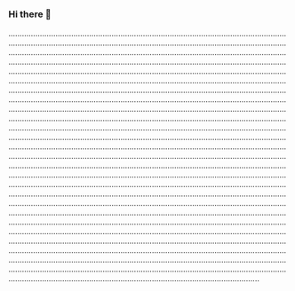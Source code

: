 ### Hi there 👋

........................................................................................................................................................................................................................................................................................................................................................................................................................................................................................................................................................................................................................................................................................................................................................................................................................................................................................................................................................................................................................................................................................................................................................................................................................................................................................................................................................................................................................................................................................................................................................................................................................................................................................................................................................................................................................................................................................................................................................................................................................................................................................................................................................................................................................................................................................................................................................................................................................................................................................................................................................................................................................................................................................................................................................................................................................................................................................................................................................................................................................................................................................................................................................................................................................................................................................................................................................................................................................................................................